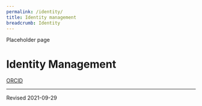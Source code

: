 ```yaml
---
permalink: /identity/
title: Identity management
breadcrumb: Identity
---
```


Placeholder page

# Identity Management

[ORCID](orcid/)


----
Revised 2021-09-29
